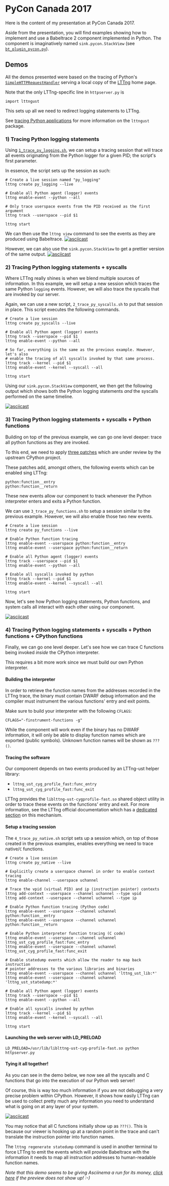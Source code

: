 # PyCon Canada 2017

Here is the content of my presentation at PyCon Canada 2017.

Aside from the presentation, you will find examples showing
how to implement and use a Babeltrace 2 component implemented in Python. The
component is imaginatively named `sink.pycon.StackView` (see
[`bt_plugin_pycon.py`](https://github.com/jgalar/PyConCanada2017/blob/master/bt_plugin_pycon.py)).

## Demos

All the demos presented were based on the tracing of Python's [`SimpleHTTPRequestHandler`](https://docs.python.org/3.6/library/http.server.html?highlight=http#http.server.SimpleHTTPRequestHandler)
serving a local copy of the [LTTng](https://lttng.org) home page.

Note that the only LTTng-specific line in `httpserver.py` is

```import lttngust```

This sets up all we need to redirect logging statements to LTTng.

See [tracing Python applications](https://lttng.org/docs/v2.10/#doc-python-application)
for more information on the `lttngust` package.

### 1) Tracing Python logging statements

Using [`1_trace_py_logging.sh`](https://raw.githubusercontent.com/jgalar/PyConCanada2017/master/1_trace_py_logging.sh),
we can setup a tracing session that will trace all events originating from
the Python logger for a given PID; the script's first parameter.

In essence, the script sets up the session as such:
```
# Create a live session named "py_logging"
lttng create py_logging --live

# Enable all Python agent (logger) events
lttng enable-event --python --all

# Only trace userspace events from the PID received as the first argument
lttng track --userspace --pid $1

lttng start
```

We can then use the `lttng view` command to see the events as they are produced
using Babeltrace.
[![asciicast](https://asciinema.org/a/nR0CX0ZqqC2ueLVV909lUTLtj.png)](https://asciinema.org/a/nR0CX0ZqqC2ueLVV909lUTLtj)

However, we can also use the `sink.pycon.StackView` to get a prettier version
of the same output.
[![asciicast](https://asciinema.org/a/6nQI8Qs6KJDNAzwlsPjIF6rel.png)](https://asciinema.org/a/6nQI8Qs6KJDNAzwlsPjIF6rel)


### 2) Tracing Python logging statements + syscalls

Where LTTng really shines is when we blend multiple sources of information. In
this example, we will setup a new session which traces the same Python `logging`
events. However, we will also trace the syscalls that are invoked by our
server.

Again, we can use a new script, `2_trace_py_syscalls.sh` to put that session in
place. This script executes the following commands.

```
# Create a live session
lttng create py_syscalls --live

# Enable all Python agent (logger) events
lttng track --userspace --pid $1
lttng enable-event --python --all

# So far, everything is the same as the previous example. However, let's also
# enable the tracing of all syscalls invoked by that same process.
lttng track --kernel --pid $1
lttng enable-event --kernel --syscall --all

lttng start
```

Using our `sink.pycon.StackView` component, we then get the following output
which shows both the Python logging statements _and_ the syscalls performed on
the same timeline.

[![asciicast](https://asciinema.org/a/zssVwVix7FBzZ3o0Mfwe196SM.png)](https://asciinema.org/a/zssVwVix7FBzZ3o0Mfwe196SM)


### 3) Tracing Python logging statements + syscalls + Python functions

Building on top of the previous example, we can go one level deeper: trace
all python functions as they are invoked.

To this end, we need to apply [three patches](https://bugs.python.org/issue28909)
which are under review by the upstream CPython project.

These patches add, amongst others, the following events which can be enabled
 sing LTTng:

```
python:function__entry
python:function__return
```

These new events allow our component to track whenever the Python interpreter
enters and exits a Python function.

We can use `3_trace_py_functions.sh` to setup a session similar to the previous
example. However, we will also enable those two new events.

```
# Create a live session
lttng create py_functions --live

# Enable Python function tracing
lttng enable-event --userspace python:function__entry
lttng enable-event --userspace python:function__return

# Enable all Python agent (logger) events
lttng track --userspace --pid $1
lttng enable-event --python --all

# Enable all syscalls invoked by python
lttng track --kernel --pid $1
lttng enable-event --kernel --syscall --all

lttng start
```

Now, let's see how Python logging statements, Python functions, and system calls
all interact with each other using our component.

[![asciicast](https://asciinema.org/a/v20Hxnoh3lpzzz3FPmF86fNDS.png)](https://asciinema.org/a/v20Hxnoh3lpzzz3FPmF86fNDS)


### 4) Tracing Python logging statements + syscalls + Python functions + CPython functions

Finally, we can go one level deeper. Let's see how we can trace C
functions being invoked _inside_ the CPython interpreter.

This requires a bit more work since we must build our own Python interpreter.

#### Building the interpreter

In order to retrieve the function names from the addresses recorded in the
LTTng trace, the binary must contain DWARF debug information and the
compiler must instrument the various functions' entry and exit points.

Make sure to build your interpreter with the following `CFLAGS`:

`CFLAGS="-finstrument-functions -g"`

While the component will work even if the binary has no DWARF information, it
will only be able to display function names which are exported (public symbols).
Unknown function names will be shown as `???()`.

#### Tracing the software

Our component depends on two events produced by an LTTng-ust helper library:
* `lttng_ust_cyg_profile_fast:func_entry`
* `lttng_ust_cyg_profile_fast:func_exit`

LTTng provides the `liblttng-ust-cygprofile-fast.so` shared object utility
in order to trace these events on the functions' entry and exit.
For more information, see the LTTng official documentation which has a
[dedicated section](https://lttng.org/docs/v2.10/#doc-liblttng-ust-cyg-profile)
on this mechanism.

#### Setup a tracing session

The `4_trace_py_native.sh` script sets up a session which, on top of those
created in the previous examples, enables everything we need to trace
native/`C` functions.

```
# Create a live session
lttng create py_native --live

# Explicitly create a userspace channel in order to enable context tracing
lttng enable-channel --userspace uchannel

# Trace the vpid (virtual PID) and ip (instruction pointer) contexts
lttng add-context --userspace --channel uchannel --type vpid
lttng add-context --userspace --channel uchannel --type ip

# Enable Python function tracing (Python code)
lttng enable-event --userspace --channel uchannel python:function__entry
lttng enable-event --userspace --channel uchannel python:function__return

# Enable Python interpreter function tracing (C code)
lttng enable-event --userspace --channel uchannel lttng_ust_cyg_profile_fast:func_entry
lttng enable-event --userspace --channel uchannel lttng_ust_cyg_profile_fast:func_exit

# Enable statedump events which allow the reader to map back instruction
# pointer addresses to the various libraries and binaries
lttng enable-event --userspace --channel uchannel 'lttng_ust_lib:*'
lttng enable-event --userspace --channel uchannel 'lttng_ust_statedump:*'

# Enable all Python agent (logger) events
lttng track --userspace --pid $1
lttng enable-event --python --all

# Enable all syscalls invoked by python
lttng track --kernel --pid $1
lttng enable-event --kernel --syscall --all

lttng start
```

#### Launching the web server with LD_PRELOAD

```
LD_PRELOAD=/usr/lib/liblttng-ust-cyg-profile-fast.so python httpserver.py
```

#### Tying it all together!

As you can see in the demo below, we now see all the syscalls and C functions
that go into the execution of our Python web server!

Of course, this is way too much information if you are not debugging a very
precise problem within CPython. However, it shows how easily LTTng can be used
to collect pretty much any information you need to understand what is going on
at any layer of your system.

[![asciicast](https://asciinema.org/a/zhmsHbufyn1HiWXWhlB1HGL3U.png)](https://asciinema.org/a/zhmsHbufyn1HiWXWhlB1HGL3U)

You may notice that all C functions initially show up as `???()`. This is
because our viewer is hooking up at a random point in the trace and can't
translate the instruction pointer into function names.

The `lttng regenerate statedump` command is used in another terminal to force
LTTng to emit the events which will provide Babeltrace with the information
it needs to map all instruction addresses to human-readable function names.

_Note that this demo seems to be giving Asciinema a run for its money, [click here](https://asciinema.org/a/zhmsHbufyn1HiWXWhlB1HGL3U) if the preview does
not show up! :-)_

